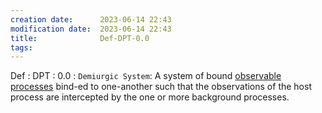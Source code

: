 ```yaml
---
creation date:		2023-06-14 22:43
modification date:	2023-06-14 22:43
title: 				Def-DPT-0.0
tags:
---
```

Def : DPT : 0.0 : `Demiurgic System`: A system of bound [observable processes](Def-4.0-Observable_Process.md) bind-ed to one-another such that the observations of the host process are intercepted by the one or more background processes.